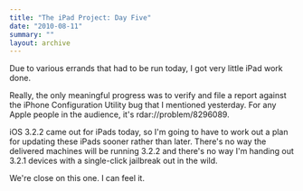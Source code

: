 ```yaml
---
title: "The iPad Project: Day Five"
date: "2010-08-11"
summary: ""
layout: archive
---
```


Due to various errands that had to be run today, I got very little iPad work done.

Really, the only meaningful progress was to verify and file a report against the iPhone Configuration Utility bug that I mentioned yesterday. For any Apple people in the audience, it's rdar://problem/8296089.

iOS 3.2.2 came out for iPads today, so I'm going to have to work out a plan for updating these iPads sooner rather than later. There's no way the delivered machines will be running 3.2.2 and there's no way I'm handing out 3.2.1 devices with a single-click jailbreak out in the wild.

We're close on this one. I can feel it.

